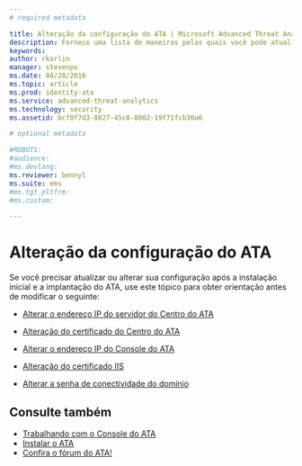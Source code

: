```yaml
---
# required metadata

title: Alteração da configuração do ATA | Microsoft Advanced Threat Analytics
description: Fornece uma lista de maneiras pelas quais você pode atualizar sua configuração do ATA.
keywords:
author: rkarlin
manager: stevenpo
ms.date: 04/28/2016
ms.topic: article
ms.prod: identity-ata
ms.service: advanced-threat-analytics
ms.technology: security
ms.assetid: bcf0f7d3-8027-45c0-8002-19f71fcb30a6

# optional metadata

#ROBOTS:
#audience:
#ms.devlang:
ms.reviewer: bennyl
ms.suite: ems
#ms.tgt_pltfrm:
#ms.custom:

---
```


# Alteração da configuração do ATA

Se você precisar atualizar ou alterar sua configuração após a instalação inicial e a implantação do ATA, use este tópico para obter orientação antes de modificar o seguinte:

-   [Alterar o endereço IP do servidor do Centro do ATA](modifying-ata-config-centerip.md)

-   [Alteração do certificado do Centro do ATA](modifying-ata-config-centercert.md)

-   [Alterar o endereço IP do Console do ATA](modifying-ata-config-consoleip.md)

-   [Alteração do certificado IIS](modifying-ata-config-iiscert.md)

-   [Alterar a senha de conectividade do domínio](modifying-ata-config-dcpassword.md)

## Consulte também
- [Trabalhando com o Console do ATA](working-with-ata-console.md)
- [Instalar o ATA](install-ata.md)
- [Confira o fórum do ATA!](https://social.technet.microsoft.com/Forums/security/en-US/home?forum=mata)


<!--HONumber=May16_HO1-->


